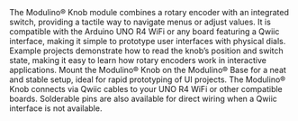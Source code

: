 <FeatureDescription>
The Modulino® Knob module combines a rotary encoder with an integrated switch, providing a tactile way to navigate menus or adjust values. It is compatible with the Arduino UNO R4 WiFi or any board featuring a Qwiic interface, making it simple to prototype user interfaces with physical dials.
</FeatureDescription>

<FeatureList>
  <Feature title="Beginner Friendly" image="led">
    Example projects demonstrate how to read the knob’s position and switch state, making it easy to learn how rotary encoders work in interactive applications.
  </Feature>
  <Feature title="Modulino® Base" image="configurability">
    Mount the Modulino® Knob on the Modulino® Base for a neat and stable setup, ideal for rapid prototyping of UI projects.
  </Feature>
  <Feature title="Qwiic & Solderable Pins" image="connection">
    The Modulino® Knob connects via Qwiic cables to your UNO R4 WiFi or other compatible boards. Solderable pins are also available for direct wiring when a Qwiic interface is not available.
  </Feature>
</FeatureList>
